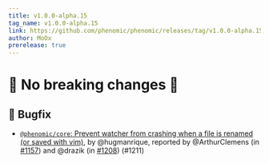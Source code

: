 ```yaml
---
title: v1.0.0-alpha.15
tag_name: v1.0.0-alpha.15
link: https://github.com/phenomic/phenomic/releases/tag/v1.0.0-alpha.15
author: MoOx
prerelease: true
---
```


# 🎉 No breaking changes 🎉

## 🐛 Bugfix

- [`@phenomic/core`: Prevent watcher from crashing when a file is renamed (or saved with vim)](https://github.com/phenomic/phenomic/commit/a132ad03d5cec522703c2b95160a0b1eaebf5d18),
  by @hugmanrique, reported by @ArthurClemens (in
  [#1157](https://github.com/phenomic/phenomic/issues/1157)) and @drazik (in
  [#1208](https://github.com/phenomic/phenomic/issues/1208)) (#1211)
